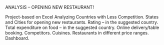 ANALYSIS – OPENING NEW RESTAURANT!

Project-based on Excel 
Analyzing Countries with Less Competition.
States and Cities for opening new restaurants.
Rating – in the suggested country. 
Total expenditure on food – in the suggested country.
Online delivery/table booking.
Competitors.
Cuisines. 
Restaurants in different price ranges.
Dashboard.

